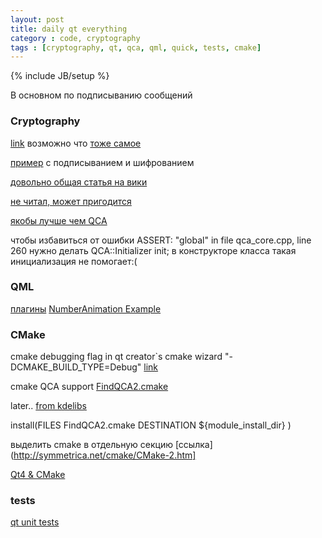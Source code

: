 ```yaml
---
layout: post
title: daily qt everything
category : code, cryptography
tags : [cryptography, qt, qca, qml, quick, tests, cmake]
---
```

{% include JB/setup %}

В основном по подписыванию сообщений

### Cryptography

[link](http://delta.affinix.com/docs/qca/)
возможно что [тоже самое](http://api.kde.org/kdesupport-api/kdesupport-apidocs/qca/html/)

[пример](http://delta.affinix.com/docs/qca/rsatest_8cpp-example.html) с подписыванием и шифрованием

[довольно общая статья на вики](http://en.wikipedia.org/wiki/Public-key_cryptography)

[не читал, может пригодится](http://habrahabr.ru/qa/7029/)

[якобы лучше чем QCA](http://botan.randombit.net/pubkey.html)


чтобы избавиться от ошибки
ASSERT: "global" in file qca_core.cpp, line 260
нужно делать QCA::Initializer init;
в конструкторе класса такая инициализация не помогает:(

### QML

[плагины](http://doc.qt.digia.com/qtcreator/creator-qml-modules-with-plugins.html)
[NumberAnimation Example](http://stackoverflow.com/questions/11432955/how-to-delay-javascript-action-within-qml)

### CMake

cmake debugging flag
in qt creator`s cmake wizard "-DCMAKE_BUILD_TYPE=Debug"
[link](http://mirko.windhoff.net/how_to/debug_with_cmake_and_qtcreator)


cmake QCA support
[FindQCA2.cmake](https://github.com/gorthauer/cmake-utils)

later.. [from kdelibs](http://code.ohloh.net/file?fid=xc57gI3AYGSlfShYMLMgiJa0PM0&cid=bTPcMsWHgtw&s=&browser=Default#L0)

install(FILES FindQCA2.cmake
        DESTINATION ${module_install_dir} )


выделить cmake в отдельную секцию
[ссылка](http://symmetrica.net/cmake/CMake-2.htm]

[Qt4 & CMake](http://qtnode.net/wiki/Qt4_with_cmake)

### tests
[qt unit tests](http://doc.qt.digia.com/stable/qtestlib-tutorial2.html)
